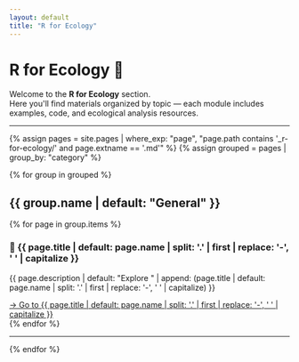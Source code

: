 ```yaml
---
layout: default
title: "R for Ecology"
---
```


# R for Ecology 🌿

Welcome to the **R for Ecology** section.  
Here you'll find materials organized by topic — each module includes examples, code, and ecological analysis resources.

---

{% assign pages = site.pages | where_exp: "page", "page.path contains '_r-for-ecology/' and page.extname == '.md'" %}
{% assign grouped = pages | group_by: "category" %}

{% for group in grouped %}
  <h2>{{ group.name | default: "General" }}</h2>
  <div class="cards">
  {% for page in group.items %}
    <div class="card">
      <h3>📘 {{ page.title | default: page.name | split: '.' | first | replace: '-', ' ' | capitalize }}</h3>
      <p>{{ page.description | default: "Explore " | append: (page.title | default: page.name | split: '.' | first | replace: '-', ' ' | capitalize) }}</p>
      <a href="{{ page.url }}">→ Go to {{ page.title | default: page.name | split: '.' | first | replace: '-', ' ' | capitalize }}</a>
    </div>
  {% endfor %}
  </div>
  <hr/>
{% endfor %}

<style>
.cards {
  display: grid;
  grid-template-columns: repeat(auto-fit, minmax(270px, 1fr));
